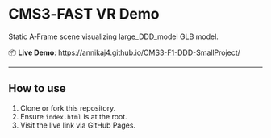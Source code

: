 # CMS3‑FAST VR Demo

Static A‑Frame scene visualizing large_DDD_model GLB model.

📦 **Live Demo**: https://annikaj4.github.io/CMS3-F1-DDD-SmallProject/

---

## How to use

1. Clone or fork this repository.
2. Ensure `index.html` is at the root.
3. Visit the live link via GitHub Pages.
